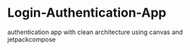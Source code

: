 # Login-Authentication-App
authentication app with clean architecture using canvas and jetpackcompose
